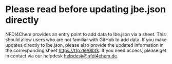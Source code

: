 # Please read before updating jbe.json directly

NFDI4Chem provides an entry point to add data to lbe.json via a sheet. This should allow users who are not familiar with GitHub to add data. If you make updates directly to lbe.json, please also provide the updated information in the corresponding sheet https://t1p.de/0lbfk. If you need access, please get in contact via our helpdesk helpdesk@nfdi4chem.de.